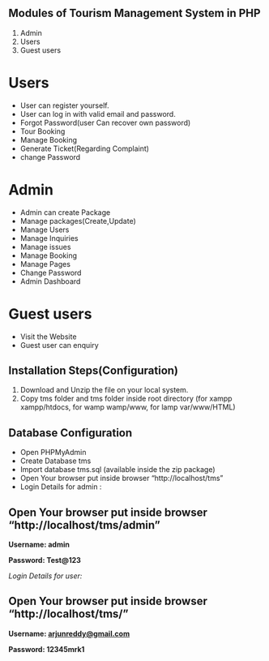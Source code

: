  ## Modules of Tourism Management System in PHP
1. Admin
2. Users
3. Guest users
 # Users

- User can register yourself.
- User can log in with valid email and password.
- Forgot Password(user Can recover own password)
- Tour Booking
- Manage Booking
- Generate Ticket(Regarding Complaint)
- change Password
 # Admin
 - Admin can create Package
- Manage packages(Create,Update)
- Manage Users
- Manage Inquiries
- Manage issues
- Manage Booking
- Manage Pages
- Change Password
- Admin Dashboard

 # Guest users

- Visit the Website
- Guest user can enquiry

## Installation Steps(Configuration)

1. Download and Unzip the file on your local system.
2. Copy tms folder and tms folder inside root directory (for xampp xampp/htdocs, for wamp wamp/www, for lamp var/www/HTML)

## Database Configuration

- Open PHPMyAdmin
- Create Database tms
- Import database tms.sql (available inside the zip package)
- Open Your browser put inside browser “http://localhost/tms”
- Login Details for admin : 

## Open Your browser put inside browser “http://localhost/tms/admin”

**Username: admin**

**Password: Test@123**

 *Login Details for user:* 

## Open Your browser put inside browser “http://localhost/tms/”

**Username: arjunreddy@gmail.com**

**Password: 12345mrk1**
